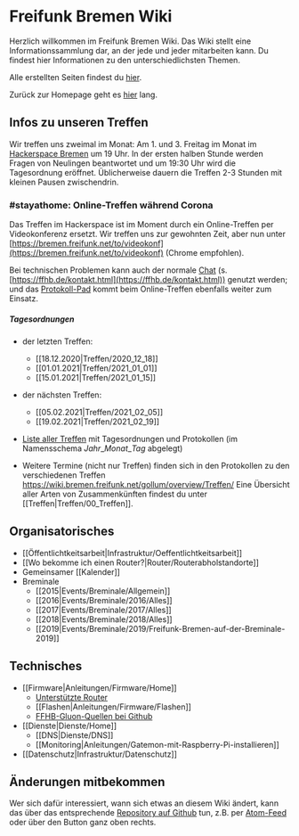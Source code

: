 # Freifunk Bremen Wiki
Herzlich willkommen im Freifunk Bremen Wiki.
Das Wiki stellt eine Informationssammlung dar, an der jede und jeder mitarbeiten kann. Du findest hier Informationen zu den unterschiedlichsten Themen.

Alle erstellten Seiten findest du [hier](/gollum/overview).

Zurück zur Homepage geht es [hier](https://bremen.freifunk.net) lang.

## Infos zu unseren Treffen

Wir treffen uns zweimal im Monat: Am 1. und 3. Freitag im Monat im [Hackerspace Bremen](https://www.hackerspace-bremen.de) um 19 Uhr. In der ersten halben Stunde werden Fragen von Neulingen beantwortet und um 19:30 Uhr wird die Tagesordnung eröffnet.  Üblicherweise dauern die Treffen 2-3 Stunden mit kleinen Pausen zwischendrin.

### #stayathome: Online-Treffen während Corona
Das Treffen im Hackerspace ist im Moment durch ein Online-Treffen per Videokonferenz ersetzt. Wir treffen uns zur gewohnten Zeit, aber nun unter [https://bremen.freifunk.net/to/videokonf](https://bremen.freifunk.net/to/videokonf) (Chrome empfohlen).

Bei technischen Problemen kann auch der normale [Chat](irc://irc.hackint.org/ffhb) (s. [https://ffhb.de/kontakt.html](https://ffhb.de/kontakt.html)) genutzt werden; und das [Protokoll-Pad](https://hackmd.io/AwDgnA7ATArKC0BGGBjAzPALAUzSeARgYgGzxQAmEFFwiKBEKAhkA===?both) kommt beim Online-Treffen ebenfalls weiter zum Einsatz.

##### Tagesordnungen
* der letzten Treffen:
    * [[18.12.2020|Treffen/2020_12_18]]
    * [[01.01.2021|Treffen/2021_01_01]]
    * [[15.01.2021|Treffen/2021_01_15]]
* der nächsten Treffen:
    * [[05.02.2021|Treffen/2021_02_05]]
    * [[19.02.2021|Treffen/2021_02_19]]
    
* [Liste aller Treffen](/gollum/overview/Treffen/) mit Tagesordnungen und Protokollen (im Namensschema *Jahr*\_*Monat*\_*Tag* abgelegt)
* Weitere Termine (nicht nur Treffen) finden sich in den Protokollen zu den verschiedenen Treffen
https://wiki.bremen.freifunk.net/gollum/overview/Treffen/
Eine Übersicht aller Arten von Zusammenkünften findest du unter [[Treffen|Treffen/00_Treffen]].

## Organisatorisches
* [[Öffentlichtkeitsarbeit|Infrastruktur/Oeffentlichtkeitsarbeit]]
* [[Wo bekomme ich einen Router?|Router/Routerabholstandorte]]
* Gemeinsamer [[Kalender]]
* Breminale
    * [[2015|Events/Breminale/Allgemein]] 
    * [[2016|Events/Breminale/2016/Alles]]
    * [[2017|Events/Breminale/2017/Alles]]
    * [[2018|Events/Breminale/2018/Alles]]
    * [[2019|Events/Breminale/2019/Freifunk-Bremen-auf-der-Breminale-2019]]

## Technisches
* [[Firmware|Anleitungen/Firmware/Home]]
    * [Unterstützte Router](/Anleitungen/Firmware/Flashen#auswahl-der-hardware)
    * [[Flashen|Anleitungen/Firmware/Flashen]]
    * [FFHB-Gluon-Quellen bei Github](https://github.com/FreifunkBremen/gluon-site-ffhb)
* [[Dienste|Dienste/Home]]
    * [[DNS|Dienste/DNS]]
    * [[Monitoring|Anleitungen/Gatemon-mit-Raspberry-Pi-installieren]]
* [[Datenschutz|Infrastruktur/Datenschutz]]

## Änderungen mitbekommen

Wer sich dafür interessiert, wann sich etwas an diesem Wiki ändert, kann das über das entsprechende [Repository auf Github](https://github.com/FreifunkBremen/wiki/) tun, z.B. per [Atom-Feed](https://github.com/FreifunkBremen/wiki/commits/wiki.atom) oder über den Button ganz oben rechts.
